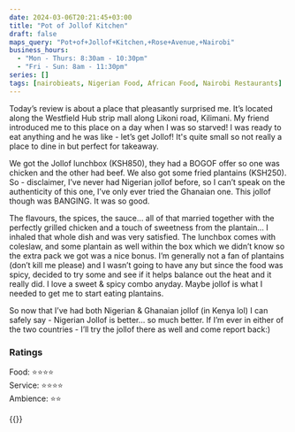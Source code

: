 ```yaml
---
date: 2024-03-06T20:21:45+03:00
title: "Pot of Jollof Kitchen"
draft: false
maps_query: "Pot+of+Jollof+Kitchen,+Rose+Avenue,+Nairobi"
business_hours:
  - "Mon - Thurs: 8:30am - 10:30pm"
  - "Fri - Sun: 8am - 11:30pm"
series: []
tags: [nairobieats, Nigerian Food, African Food, Nairobi Restaurants]
---
```


Today’s review is about a place that pleasantly surprised me. It’s located along the Westfield Hub strip mall along Likoni road, Kilimani. My friend introduced me to this place on a day when I was so starved! I was ready to eat anything and he was like - let’s get Jollof! It's quite small so not really a place to dine in but perfect for takeaway.

We got the Jollof lunchbox (KSH850), they had a BOGOF offer so one was chicken and the other had beef. We also got some fried plantains (KSH250). So - disclaimer, I’ve never had Nigerian jollof before, so I can’t speak on the authenticity of this one, I’ve only ever tried the Ghanaian one. This jollof though was BANGING. It was so good.

The flavours, the spices, the sauce… all of that married together with the perfectly grilled chicken and a touch of sweetness from the plantain… I inhaled that whole dish and was very satisfied. The lunchbox comes with coleslaw, and some plantain as well within the box which we didn’t know so the extra pack we got was a nice bonus. I’m generally not a fan of plantains (don’t kill me please) and I wasn’t going to have any but since the food was spicy, decided to try some and see if it helps balance out the heat and it really did. I love a sweet & spicy combo anyday. Maybe jollof is what I needed to get me to start eating plantains.

So now that I’ve had both Nigerian & Ghanaian jollof (in Kenya lol) I can safely say - Nigerian Jollof is better… so much better. If I’m ever in either of the two countries - I’ll try the jollof there as well and come report back:)

### Ratings

Food: ⭐️⭐️⭐️⭐️<br>
Service: ⭐️⭐️⭐️⭐️<br>
Ambience: ⭐️⭐️<br>

{{<remote-image-gallery key="pot-of-jollof">}}

